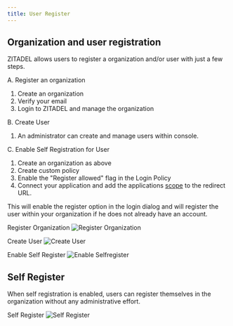 ```yaml
---
title: User Register
---
```


## Organization and user registration

ZITADEL allows users to register a organization and/or user with just a few steps.

A. Register an organization

 1. Create an organization
 2. Verify your email
 3. Login to ZITADEL and manage the organization

B. Create User
 1. An administrator can create and manage users within console.

C. Enable Self Registration for User

 1. Create an organization as above
 2. Create custom policy
 3. Enable the "Register allowed" flag in the Login Policy
 4. Connect your application and add the applications [scope](../apis/openidoauth/scopes) to the redirect URL.

This will enable the register option in the login dialog and will register the user within your organization if he does not already have an account.

Register Organization
![Register Organization](/img/register.gif)


Create User
![Create User](/img/create-user.gif)


Enable Self Register
![Enable Selfregister](/img/enable-selfregister.gif)

##  Self Register

When self registration is enabled, users can register themselves in the organization without any administrative effort.


Self Register
![Self Register](/img/self-register.gif)
